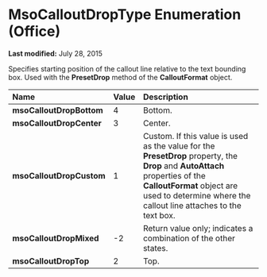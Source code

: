 
# MsoCalloutDropType Enumeration (Office)

 **Last modified:** July 28, 2015

Specifies starting position of the callout line relative to the text bounding box. Used with the  **PresetDrop** method of the **CalloutFormat** object.


|**Name**|**Value**|**Description**|
|:-----|:-----|:-----|
| **msoCalloutDropBottom**|4|Bottom.|
| **msoCalloutDropCenter**|3|Center.|
| **msoCalloutDropCustom**|1|Custom. If this value is used as the value for the  **PresetDrop** property, the **Drop** and **AutoAttach** properties of the **CalloutFormat** object are used to determine where the callout line attaches to the text box.|
| **msoCalloutDropMixed**|-2|Return value only; indicates a combination of the other states. |
| **msoCalloutDropTop**|2|Top.|
